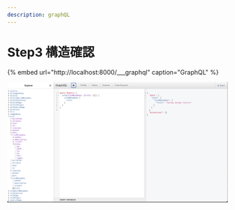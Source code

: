 ```yaml
---
description: graphQL
---
```


# Step3 構造確認

{% embed url="http://localhost:8000/\_\_\_graphql" caption="GraphQL" %}

![](../../.gitbook/assets/image%20%282%29.png)
